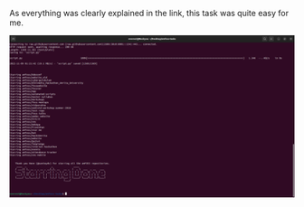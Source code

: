As everything was clearly explained in the link, this task was quite easy for me.


![](https://github.com/santoydv/amfoss-tasks/blob/main/task-01/task01-ss.png)
